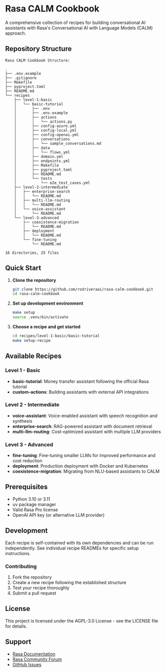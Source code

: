 # Rasa CALM Cookbook

A comprehensive collection of recipes for building conversational AI assistants with Rasa's Conversational AI with Language Models (CALM) approach.

## Repository Structure

```
Rasa CALM Cookbook Structure:

.
├── .env.example
├── .gitignore
├── Makefile
├── pyproject.toml
├── README.md
└── recipes
    ├── level-1-basic
    │   └── basic-tutorial
    │       ├── .env
    │       ├── .env.example
    │       ├── actions
    │       │   └── actions.py
    │       ├── config-azure.yml
    │       ├── config-local.yml
    │       ├── config-openai.yml
    │       ├── conversations
    │       │   └── sample_conversations.md
    │       ├── data
    │       │   └── flows.yml
    │       ├── domain.yml
    │       ├── endpoints.yml
    │       ├── Makefile
    │       ├── pyproject.toml
    │       ├── README.md
    │       └── tests
    │           └── e2e_test_cases.yml
    ├── level-2-intermediate
    │   ├── enterprise-search
    │   │   └── README.md
    │   ├── multi-llm-routing
    │   │   └── README.md
    │   └── voice-assistant
    │       └── README.md
    └── level-3-advanced
        ├── coexistence-migration
        │   └── README.md
        ├── deployment
        │   └── README.md
        └── fine-tuning
            └── README.md

16 directories, 25 files

```

## Quick Start

1. **Clone the repository**
   ```bash
   git clone https://github.com/rodriveraai/rasa-calm-cookbook.git
   cd rasa-calm-cookbook
   ```

2. **Set up development environment**
   ```bash
   make setup
   source .venv/bin/activate
   ```

3. **Choose a recipe and get started**
   ```bash
   cd recipes/level-1-basic/basic-tutorial
   make setup-recipe
   ```

## Available Recipes

### Level 1 - Basic
- **basic-tutorial**: Money transfer assistant following the official Rasa tutorial
- **custom-actions**: Building assistants with external API integrations

### Level 2 - Intermediate  
- **voice-assistant**: Voice-enabled assistant with speech recognition and synthesis
- **enterprise-search**: RAG-powered assistant with document retrieval
- **multi-llm-routing**: Cost-optimized assistant with multiple LLM providers

### Level 3 - Advanced
- **fine-tuning**: Fine-tuning smaller LLMs for improved performance and cost reduction
- **deployment**: Production deployment with Docker and Kubernetes
- **coexistence-migration**: Migrating from NLU-based assistants to CALM

## Prerequisites

- Python 3.10 or 3.11
- uv package manager
- Valid Rasa Pro license
- OpenAI API key (or alternative LLM provider)

## Development

Each recipe is self-contained with its own dependencies and can be run independently. See individual recipe READMEs for specific setup instructions.

### Contributing

1. Fork the repository
2. Create a new recipe following the established structure
3. Test your recipe thoroughly
4. Submit a pull request

## License

This project is licensed under the AGPL-3.0 License - see the LICENSE file for details.

## Support

- [Rasa Documentation](https://docs.rasa.com)
- [Rasa Community Forum](https://forum.rasa.com)
- [GitHub Issues](https://github.com/rodriveraai/rasa-calm-cookbook/issues)